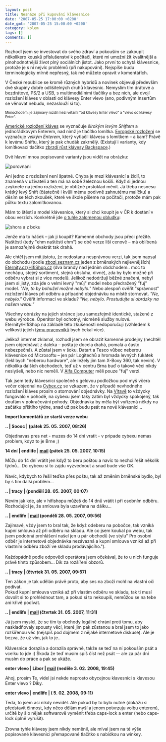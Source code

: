 ```yaml
---
layout: post
title: Nesnáze při kupování klávesnice
date: '2007-05-25 17:00:00 +0200'
date_gmt: '2007-05-25 15:00:00 +0200'
category: kolem
tags: []
comments: []
---
```

<p>Rozhodl jsem se investovat do svého zdraví a pokouším se zakoupit několikero kousků příslušenství k počítači, které mi umožní žít kvalitnější a plnohodnotnější život plný sociálních jistot. Jako první to schytá klávesnice, protože je s ní nejvíc problémů (při nakupování). Nejspíše budu terminologicky mírně nepřesný, tak mě můžete opravit v komentářích.</p>
<p>V České republice se kromě různých hybridů a novinek objevují především dvě skupiny dobře odlišitelných druhů klávesnic. Nemyslím tím drátové a bezdrátové, PS/2 a USB, s multimediálními tlačítky a bez nich, ale dvojí rozložení kláves v oblasti od klávesy Enter vlevo (ano, podivným Insertům se věnovat nebudu, nezaslouží si to).</p>
<p style="font-size: 80%">Mimochodem, je zajímavý rozdíl mezi větami "od klávesy Enter vlevo" a "vlevo od klávesy Enter".</p>
<p><a href="http://en.wikipedia.org/wiki/Keyboard_layout#US-International">Americké rozložení kláves</a> se vyznačuje <em>širokým levým Shiftem</em> a jednořádkovým Enterem, nad nímž je tlačítko lomítka. <a href="http://en.wikipedia.org/wiki/Keyboard_layout#Germany_and_Austria_.28but_not_Switzerland.29">Evropské rozložení</a> se vyznačuje <em>velkým Enterem</em>, který vytlačil klávesu s lomítkem &ndash; a kam? Právě k levému Shiftu, který je pak chudák zakrnělý. (Existují i varianty, kdy lomítkovací tlačítko <a href="http://www.supergamer.cz/%base_url%/assets/old-images/Logitech_UltraX_media_Keyboard.jpg">zbrzdí růst klávesy Backspace</a>.)</p>
<p>Dvě hlavní mnou popisované varianty jsou vidět na obrázku:</p>
<div >
<img alt="porovnani" src="%base_url%/assets/old-images/kybd.jpg">
</div>
<p>Ani jedno z rozložení není špatné. Chyba je mezi klávesnicí a židlí, to znamená v uživateli a ten má na sobě železnou košili. Když si jednou zvyknete na jedno rozložení, je obtížné prstoklad měnit. Já třeba nesnesu krátký levý Shift (částečně i kvůli mému podivně zahnutému malíčku) a děsím se těch zkoušek, které ve škole píšeme na počítači, protože mám pak půlku textu zalomítkovanou.</p>
<p>Mám to štěstí a model klávesnice, který si chci koupit je v ČR k dostání v obou verzích. Konkrétně jde <a href="http://www.czechcomputer.cz/product.jsp?artno=33645">o tuhle zalomenou obludku</a>:</p>
<div >
<img alt="shora a z boku" src="%base_url%/assets/old-images/ms_nekb4000.jpg">
</div>
<p>Jenže má to háček &ndash; jak ji koupit? Kamenné obchody jsou přeci přežité. Naštěstí (tedy "ehm naštěstí ehm") se obě verze liší cenově &ndash; má oblíbená je samozřejmě dvakrát tak drahá.</p>
<p>Ale chtěl jsem mít jistotu, že nedostanu nesprávnou verzi, tak jsem napsal do obchodu (podle <a href="http://zbozi.seznam.cz">zbozi.seznam.cz</a> jeden z brněnských nejlevnějších) <a href="http://www.eternity.cz/">Eternity.cz</a>/<a href="http://www.hifishop.cz">HifiShop.cz</a> (dva brandy nad jedním obdchodem.. moc to nechápu, stejný sortiment, stejná obsluha, divné), zda by bylo možné při odběru vybrat si z více modelů. Jelikož nedodržují běžné značení, nebyl jsem si jistý, zda jde o velmi levný "můj" model nebo předražený "fuj" model. <em>"Ne, to by bohužel možné nebylo."</em> Nebo alespoň ověřit "správnost" rozložení kláves při odběru a případně objednávku na místě stornovat. <em>"Ne, nebylo."</em> Ověřit informaci ve skladu? <em>"Ne, nebylo. Prostudujte si obrázky na našem webu."</em></p>
<p>Všechny obrázky na jejich stránce jsou samozřejmě identické, stažené z webu výrobce. Operátor byl ochotný, nicméně služby nulové. Eternity/HifiShop na základě této zkušenosti nedoporučuji (vzhledem k velikosti jejich <a href="http://www.eternity.cz/InfoPage.asp?TP=IB&ID=46#staff">týmu pracovníků</a> bych čekal více).</p>
<p>Jelikož internet zklamal, rozhodl jsem se obrazit kamenné prodejny (nechtěl jsem objednávat z daleka &ndash; pošta je docela drahá, pomalá a často nebezpečná). A zůstal jsem v šoku. Datart a Tesco vůbec neberou klávesnice od Microsoftu &ndash; jen pár Logitechů a hromada levných ťukátek (řekl bych "neberou hardware", ale ležely jim tam X-Boxy 360, tak nevím). V několika dalších obchodech, teď už v centru Brna buď o takové věci nikdy neslyšeli, nebo nic neměli. V <a href="http://www.alfacomp.cz/">Alfa Computer</a> měli pouze "fuj" verzi.</p>
<p>Tak jsem tedy klávesnici společně s gelovou podložkou pod myš včera večer objednal na <a href="http://www.cybex.cz">Cybex.cz</a> se vzkazem, že v případě nevhodného rozložení kláves prosím o stornování objednávky. Na <a href="http://www.vltava.cz">Vltavě</a> to vždycky fungovalo v pohodě, na cybexu jsem taky zatím byl vždycky spokojený, tak doufám v pokračování pohody. Objednávka by měla být vyřízená někdy na začátku příštího týdne, snad už pak budu psát na nové klávesnici...</p>
<div class="import-komentaru">
<p><strong>Import komentářů ze starší verze webu</strong></p>
<div class="comment">
<p style="font-weight:bold"><span class="compredmet">..</span> | <span class="comname">Soooc</span> | (pátek&nbsp;25.&nbsp;05.&nbsp;2007,&nbsp;08:26)</p>
<p>Objednavas pres net - muzes do 14 dni vratit - v pripade cybexu nemas problem, kdyz to je Brne ;) </p>
</div>
<div class="comment">
<p style="font-weight:bold"><span class="compredmet">14 dní</span> | <span class="comname">endlife</span> |  <a href="mailto:jan.martinek@post.cz">mail</a>  (pátek&nbsp;25.&nbsp;05.&nbsp;2007,&nbsp;10:15)</p>
<p>Můžu do 14 dní vrátit jen když to beru poštou a navíc to nechci řešit několik týdnů... Do cybexu si to zajdu vyzvednout a snad bude vše OK. <br>  <br> Navíc, kdybych to řešil teďka přes poštu, tak až změním brněnské bydlo, byl by s tím další problém... </p>
</div>
<div class="comment">
<p style="font-weight:bold"><span class="compredmet">..</span> | <span class="comname">tracy</span> | (pondělí&nbsp;28.&nbsp;05.&nbsp;2007,&nbsp;00:07)</p>
<p>Nevím jak kde, ale v hifishopu můžeš do 14 dnů vrátit i při osobním odběru. Rozhodující je, že smlouva byla uzavřena na dálku... </p>
</div>
<div class="comment">
<p style="font-weight:bold"><span class="compredmet">..</span> | <span class="comname">endlife</span> |  <a href="mailto:jan.martinek@post.cz">mail</a> (pondělí&nbsp;28.&nbsp;05.&nbsp;2007,&nbsp;09:56)</p>
<p>Zajímavé, vždy jsem to bral tak, že když odeberu na pobočce, tak vzniká kupní smlouva až při odběru na skladu. Ale co jsem koukal po webu, tak jsem podobná prohlášení našel jen u pár obchodů (ve stylu&quot; Pro osobní odběr je internetová objednávka nezávazná a kupní smlouva vzniká až při vlastním odběru zboží ve skladu prodávajícího.&quot;). <br>  <br> Každopádně podle odpovědi operátora jsem očekával, že to u nich funguje právě tímto způsobem... Dík za rozšíření obzorů. </p>
</div>
<div class="comment">
<p style="font-weight:bold"><span class="compredmet">..</span> | <span class="comname">tracy</span> | (čtvrtek&nbsp;31.&nbsp;05.&nbsp;2007,&nbsp;09:57)</p>
<p>Ten zákon je tak udělán právě proto, aby ses na zboží mohl na vlastní oči podívat. <br> Pokud kupní smlouva vzniká až při vlastím odběru ve skladu, tak ti musí dovolit si to prohlédnout tam, a pokud si to nekoupíš, nemůžou se na tebe ani křivě podívat. </p>
</div>
<div class="comment">
<p style="font-weight:bold"><span class="compredmet">..</span> | <span class="comname">endlife</span> |  <a href="mailto:jan.martinek@post.cz">mail</a> (čtvrtek&nbsp;31.&nbsp;05.&nbsp;2007,&nbsp;11:31)</p>
<p>Já jsem myslel, že se tím ty obchody legálně chrání proti tomu, aby naskladňovaly spousty věcí, které jim pak zůstanou a bral jsem to jako rozšířenou věc (nejspíš pod dojmem z nějaké internetové diskuse). Ale je bezva, že už vím, jak to je.. <br>  <br> Klávesnice dorazila a dorazila správně, takže se teď na ní pokouším psát a vcelku to jde :) Škoda že teď musím spíš číst než psát -- ale za pár dní musím do práce a pak se ukáže. </p>
</div>
<div class="comment">
<p style="font-weight:bold"><span class="compredmet">enter vlevo</span> | <span class="comname">Libor</span> |  <a href="mailto:livot@atlas.cz">mail</a> (neděle&nbsp;3.&nbsp;02.&nbsp;2008,&nbsp;19:45)</p>
<p>Ahoj, prosim Te, videl jsi nekde naprosto obycejnou klavesnici s klavesou Enter vlevo ? Diky. </p>
</div>
<div class="comment">
<p style="font-weight:bold"><span class="compredmet">enter vlevo</span> | <span class="comname">endlife</span> | (&nbsp;5.&nbsp;02.&nbsp;2008,&nbsp;09:11)</p>
<p>Teda, to jsem asi nikdy neviděl. Ale pokud by to bylo nutné (dokážu si představit činnost, kdy něco dělám myší a jenom potvrzuju volbu enterem), určitě by šlo nějak softwarově vyměnit třeba caps-lock a enter (nebo caps-lock úplně vyrušit).  <br>  <br> Zrovna tyhle klávesy jsem nikdy neměnil, ale míval jsem na té výše popisované klávesnici přemapované tlačítko s nabídkou na winkey. </p>
</div>
</div>
